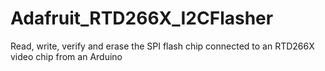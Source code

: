 # Adafruit_RTD266X_I2CFlasher
Read, write, verify and erase the SPI flash chip connected to an RTD266X video chip from an Arduino
